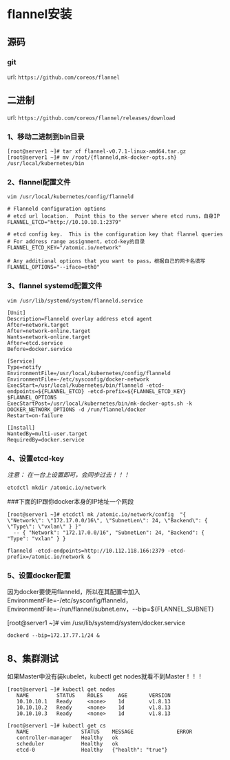 # flannel安装

## 源码
### git
url: ```https://github.com/coreos/flannel```

## 二进制
url: ```https://github.com/coreos/flannel/releases/download```

### 1、移动二进制到bin目录
    [root@server1 ~]# tar xf flannel-v0.7.1-linux-amd64.tar.gz 
    [root@server1 ~]# mv /root/{flanneld,mk-docker-opts.sh} /usr/local/kubernetes/bin

### 2、flannel配置文件
```
vim /usr/local/kubernetes/config/flanneld
```
```text
# Flanneld configuration options  
# etcd url location.  Point this to the server where etcd runs，自身IP
FLANNEL_ETCD="http://10.10.10.1:2379"

# etcd config key.  This is the configuration key that flannel queries
# For address range assignment，etcd-key的目录
FLANNEL_ETCD_KEY="/atomic.io/network"

# Any additional options that you want to pass，根据自己的网卡名填写
FLANNEL_OPTIONS="--iface=eth0"

```
  
### 3、flannel systemd配置文件
```
vim /usr/lib/systemd/system/flanneld.service 
```
```text
[Unit]
Description=Flanneld overlay address etcd agent
After=network.target
After=network-online.target
Wants=network-online.target
After=etcd.service
Before=docker.service

[Service]
Type=notify
EnvironmentFile=/usr/local/kubernetes/config/flanneld
EnvironmentFile=-/etc/sysconfig/docker-network
ExecStart=/usr/local/kubernetes/bin/flanneld -etcd-endpoints=${FLANNEL_ETCD} -etcd-prefix=${FLANNEL_ETCD_KEY} $FLANNEL_OPTIONS
ExecStartPost=/usr/local/kubernetes/bin/mk-docker-opts.sh -k DOCKER_NETWORK_OPTIONS -d /run/flannel/docker
Restart=on-failure

[Install]
WantedBy=multi-user.target
RequiredBy=docker.service
```
### 4、设置etcd-key

*注意： 在一台上设置即可，会同步过去！！！*

```
etcdctl mkdir /atomic.io/network
```
###下面的IP跟你docker本身的IP地址一个网段
```text
[root@server1 ~]# etcdctl mk /atomic.io/network/config  "{ \"Network\": \"172.17.0.0/16\", \"SubnetLen\": 24, \"Backend\": { \"Type\": \"vxlan\" } }" 
  -- { "Network": "172.17.0.0/16", "SubnetLen": 24, "Backend": { "Type": "vxlan" } }
```
```text
flanneld -etcd-endpoints=http://10.112.118.166:2379 -etcd-prefix=/atomic.io/network &
```

### 5、设置docker配置
因为docker要使用flanneld，所以在其配置中加入EnvironmentFile=-/etc/sysconfig/flanneld，EnvironmentFile=-/run/flannel/subnet.env，--bip=${FLANNEL_SUBNET}

[root@server1 ~]# vim /usr/lib/systemd/system/docker.service

```text
dockerd --bip=172.17.77.1/24 &
```

## 8、集群测试
   如果Master中没有装kubelet，kubectl get nodes就看不到Master！！！
   
```text
[root@server1 ~]# kubectl get nodes
   NAME         STATUS    ROLES     AGE       VERSION
   10.10.10.1   Ready     <none>    1d        v1.8.13
   10.10.10.2   Ready     <none>    1d        v1.8.13
   10.10.10.3   Ready     <none>    1d        v1.8.13
   
[root@server1 ~]# kubectl get cs
   NAME                 STATUS    MESSAGE              ERROR
   controller-manager   Healthy   ok                   
   scheduler            Healthy   ok                   
   etcd-0               Healthy   {"health": "true"} 
```   
























